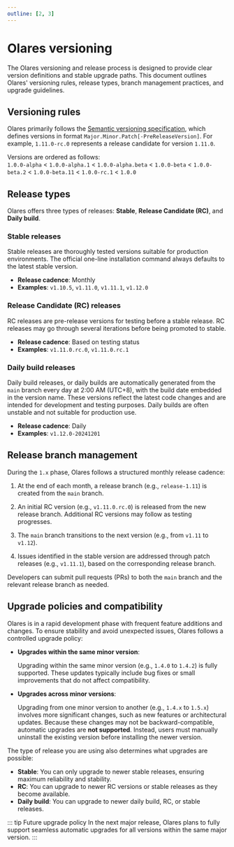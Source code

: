 ```yaml
---
outline: [2, 3]
---
```

# Olares versioning

The Olares versioning and release process is designed to provide clear version definitions and stable upgrade paths. This document outlines Olares' versioning rules, release types, branch management practices, and upgrade guidelines.

## Versioning rules

Olares primarily follows the [Semantic versioning specification](https://semver.org/), which defines versions in format `Major.Minor.Patch[-PreReleaseVersion]`. For example, `1.11.0-rc.0` represents a release candidate for version `1.11.0`.

Versions are ordered as follows:  
  `1.0.0-alpha` < `1.0.0-alpha.1` < `1.0.0-alpha.beta` < `1.0.0-beta` < `1.0.0-beta.2` < `1.0.0-beta.11` < `1.0.0-rc.1` < `1.0.0`


## Release types

Olares offers three types of releases: **Stable**, **Release Candidate (RC)**, and **Daily build**.

### Stable releases

Stable releases are thoroughly tested versions suitable for production environments. The official one-line installation command always defaults to the latest stable version.
- **Release cadence**: Monthly
- **Examples**: `v1.10.5`, `v1.11.0`, `v1.11.1`, `v1.12.0`

### Release Candidate (RC) releases

RC releases are pre-release versions for testing before a stable release. RC releases may go through several iterations before being promoted to stable.
- **Release cadence**: Based on testing status
- **Examples**: `v1.11.0.rc.0`, `v1.11.0.rc.1`

### Daily build releases

Daily build releases, or daily builds are automatically generated from the `main` branch every day at 2:00 AM (UTC+8), with the build date embedded in the version name. These versions reflect the latest code changes and are intended for development and testing purposes. Daily builds are often unstable and not suitable for production use.
- **Release cadence**: Daily
- **Examples**: `v1.12.0-20241201`

## Release branch management

During the `1.x` phase, Olares follows a structured monthly release cadence:

1. At the end of each month, a release branch (e.g., `release-1.11`) is created from the `main` branch.

2. An initial RC version (e.g., `v1.11.0.rc.0`) is released from the new release branch. Additional RC versions may follow as testing progresses.

3. The `main` branch transitions to the next version (e.g., from `v1.11` to `v1.12`).

4. Issues identified in the stable version are addressed through patch releases (e.g., `v1.11.1`), based on the corresponding release branch.

Developers can submit pull requests (PRs) to both the `main` branch and the relevant release branch as needed.

## Upgrade policies and compatibility

Olares is in a rapid development phase with frequent feature additions and changes. To ensure stability and avoid unexpected issues, Olares follows a controlled upgrade policy:

- **Upgrades within the same minor version**:  
   
   Upgrading within the same minor version (e.g., `1.4.0` to `1.4.2`) is fully supported. These updates typically include bug fixes or small improvements that do not affect compatibility.

- **Upgrades across minor versions**:  
   
   Upgrading from one minor version to another (e.g., `1.4.x` to `1.5.x`) involves more significant changes, such as new features or architectural updates. Because these changes may not be backward-compatible, automatic upgrades are **not supported**. Instead, users must manually uninstall the existing version before installing the newer version.

The type of release you are using also determines what upgrades are possible:

- **Stable**: You can only upgrade to newer stable releases, ensuring maximum reliability and stability.
- **RC**: You can upgrade to newer RC versions or stable releases as they become available.
- **Daily build**: You can upgrade to newer daily build, RC, or stable releases.

::: tip Future upgrade policy
In the next major release, Olares plans to fully support seamless automatic upgrades for all versions within the same major version.
:::
